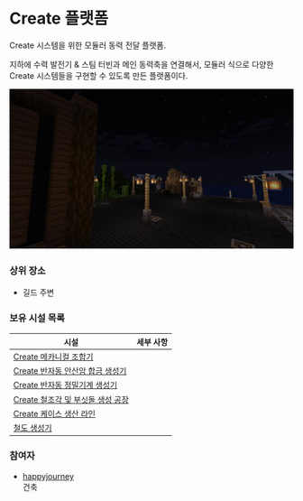 # Create 플랫폼

Create 시스템을 위한 모듈러 동력 전달 플랫폼.

지하에 수력 발전기 & 스팀 터빈과 메인 동력축을 연결해서, 모듈러 식으로 다양한 Create 시스템들을 구현할 수 있도록 만든 플랫폼이다.

![asdf](../../asset/buildings/create_platform/main.jpg)

### 상위 장소
<!-- tag_source_open:link_list:child_spot -->
- 길드 주변
<!-- tag_close -->

<!-- ### 하위 장소 목록 -->
<!-- tag_target_open:reverse_link_list:child_spot -->
<!-- tag_arg:preset:spots_inside -->
<!-- tag_close -->

<!-- 보유 시설 목록 -->
<!-- tag_target_open:reverse_link_list:building_spot -->
<!-- tag_arg:preset:systems_inside -->
### 보유 시설 목록
|시설|세부 사항|
|---|---|
|[Create 메카니컬 조합기](../systems/create_mechanical_crafter.md)||
|[Create 반자동 안산암 합금 생성기](../systems/create_semiauto_andesite_alloy_maker.md)||
|[Create 반자동 정밀기계 생성기](../systems/create_semiauto_refinedmachine_generator.md)||
|[Create 철조각 및 부싯돌 생성 공장](../systems/create_iron_flint_steal_factory.md)||
|[Create 케이스 생산 라인](../systems/create_case_line.md)||
|[철도 생성기](../systems/rail_generator.md)||
<!-- tag_close -->

### 참여자
<!-- tag_source_open:link_list:member_contribute -->
- [happyjourney](../members/happyjourney.md)  
건축
<!-- tag_close-->